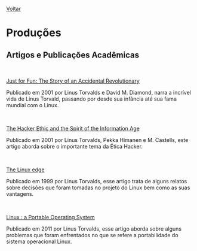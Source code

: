 [Voltar](intro.md)

# Produções

## Artigos e Publicações Acadêmicas 
<br>

[Just for Fun: The Story of an Accidental Revolutionary](https://www.semanticscholar.org/paper/Just-for-Fun%3A-The-Story-of-an-Accidental-Torvalds-Diamond/01c378d4939f4e17e2da51219904437fe2d13b11) 
<br>
<p>Publicado em 2001 por Linus Torvalds e David M. Diamond, narra a incrível vida de Linus Torvald, passando por desde sua infância até sua fama mundial com o Linux.</p>

<br>

[The Hacker Ethic and the Spirit of the Information Age](https://www.semanticscholar.org/paper/The-Hacker-Ethic-and-the-Spirit-of-the-Information-Himanen-Castells/7c3c2606bad3cddbbda4b7b87636fb6f2669c4a5) <br>
<p>Publicado em 2001 por Linus Torvalds, Pekka Himanen e M. Castells, este artigo aborda sobre o importante tema da Ética Hacker.</p>

<br>

[The Linux edge](https://www.semanticscholar.org/paper/The-Linux-edge-Torvalds/23faa97becb1c6bb40cf6ffbce17c88d3a7d5bd1) <br>
<p>Publicado em 1999 por Linus Torvalds, esse artigo trata de alguns relatos sobre decisões que foram tomadas no projeto do Linux bem como as suas vantagens.</p>

<br>

[Linux : a Portable Operating System](https://www.semanticscholar.org/paper/Linux-%3A-a-Portable-Operating-System-Torvalds/cd448a63a9a79e9b6c4ddfd5affcbacf0ebbe1f5) 
<br>
<p>Publicado em 2011 por Linus Torvalds, esse artigo aborda sobre alguns problemas que foram enfrentados no que se refere a portabilidade do sistema operacional Linux.</p>